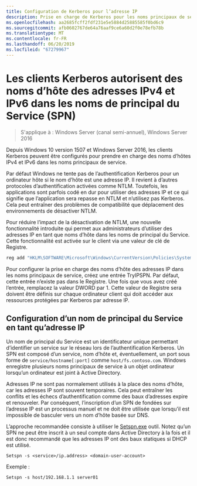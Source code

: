 ```yaml
---
title: Configuration de Kerberos pour l’adresse IP
description: Prise en charge de Kerberos pour les noms principaux de service basé sur IP
ms.openlocfilehash: aa2685fcff2fdf231e5e5884d25885585f0bd6c9
ms.sourcegitcommit: afb0602767de64a76aaf9ce6a60d2f0e78efb78b
ms.translationtype: MT
ms.contentlocale: fr-FR
ms.lasthandoff: 06/20/2019
ms.locfileid: "67279967"
---
```

# <a name="kerberos-clients-allow-ipv4-and-ipv6-address-hostnames-in-service-principal-names-spns"></a>Les clients Kerberos autorisent des noms d’hôte des adresses IPv4 et IPv6 dans les noms de principal du Service (SPN)

>S'applique à : Windows Server (canal semi-annuel), Windows Server 2016

Depuis Windows 10 version 1507 et Windows Server 2016, les clients Kerberos peuvent être configurés pour prendre en charge des noms d’hôtes IPv4 et IPv6 dans les noms principaux de service.

Par défaut Windows ne tente pas de l’authentification Kerberos pour un ordinateur hôte si le nom d’hôte est une adresse IP. Il revient à d’autres protocoles d’authentification activées comme NTLM. Toutefois, les applications sont parfois codé en dur pour utiliser des adresses IP et ce qui signifie que l’application sera repasse en NTLM et n’utilisez pas Kerberos. Cela peut entraîner des problèmes de compatibilité que déplacement des environnements de désactiver NTLM.

Pour réduire l’impact de la désactivation de NTLM, une nouvelle fonctionnalité introduite qui permet aux administrateurs d’utiliser des adresses IP en tant que noms d’hôte dans les noms de principal du Service. Cette fonctionnalité est activée sur le client via une valeur de clé de Registre.

```cmd
reg add "HKLM\SOFTWARE\Microsoft\Windows\CurrentVersion\Policies\System\Kerberos\Parameters" /v TryIPSPN /t REG_DWORD /d 1 /f
```

Pour configurer la prise en charge des noms d’hôte des adresses IP dans les noms principaux de service, créez une entrée TryIPSPN. Par défaut, cette entrée n’existe pas dans le Registre. Une fois que vous avez créé l’entrée, remplacez la valeur DWORD par 1. Cette valeur de Registre sera doivent être définis sur chaque ordinateur client qui doit accéder aux ressources protégées par Kerberos par adresse IP.

## <a name="configuring-a-service-principal-name-as-ip-address"></a>Configuration d’un nom de principal du Service en tant qu’adresse IP

Un nom de principal du Service est un identificateur unique permettant d’identifier un service sur le réseau lors de l’authentification Kerberos. Un SPN est composé d’un service, nom d’hôte et, éventuellement, un port sous forme de `service/hostname[:port]` comme `host/fs.contoso.com`. Windows enregistre plusieurs noms principaux de service à un objet ordinateur lorsqu’un ordinateur est joint à Active Directory.

Adresses IP ne sont pas normalement utilisés à la place des noms d’hôte, car les adresses IP sont souvent temporaires. Cela peut entraîner les conflits et les échecs d’authentification comme des baux d’adresses expire et renouveler. Par conséquent, l’inscription d’un SPN de fondées sur l’adresse IP est un processus manuel et ne doit être utilisée que lorsqu’il est impossible de basculer vers un nom d’hôte basée sur DNS.

L’approche recommandée consiste à utiliser le [Setspn.exe](https://docs.microsoft.com/previous-versions/windows/it-pro/windows-server-2012-R2-and-2012/cc731241(v=ws.11)) outil. Notez qu’un SPN ne peut être inscrit à un seul compte dans Active Directory à la fois et il est donc recommandé que les adresses IP ont des baux statiques si DHCP est utilisé.

```
Setspn -s <service>/ip.address> <domain-user-account>  
```

Exemple :

```
Setspn -s host/192.168.1.1 server01
```
